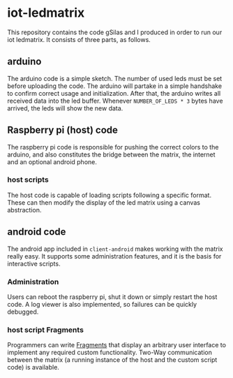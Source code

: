 # iot-ledmatrix
This repository contains the code gSilas and I produced in order to run our iot ledmatrix. It consists of three parts, as follows.

## arduino
The arduino code is a simple sketch. The number of used leds must be set before uploading the code. 
The arduino will partake in a simple handshake to confirm correct usage and initialization. After that, the arduino writes
all received data into the led buffer. Whenever ```NUMBER_OF_LEDS * 3``` bytes have arrived, the leds will show the new data.

## Raspberry pi (host) code
The raspberry pi code is responsible for pushing the correct colors to the arduino, and also constitutes the bridge between 
the matrix, the internet and an optional android phone.

### host scripts
The host code is capable of loading scripts following a specific format. These can then modify the display of the led matrix using
a canvas abstraction.

## android code
The android app included in ```client-android``` makes working with the matrix really easy. It supports some administration
features, and it is the basis for interactive scripts.

### Administration
Users can reboot the raspberry pi, shut it down or simply restart the host code. A log viewer is also implemented, so failures
can be quickly debugged.

### host script Fragments
Programmers can write [Fragments](https://developer.android.com/guide/components/fragments.html) that display an arbitrary user
interface to implement any required custom functionality. Two-Way communication between the matrix 
(a running instance of the host and the custom script code) is available.
